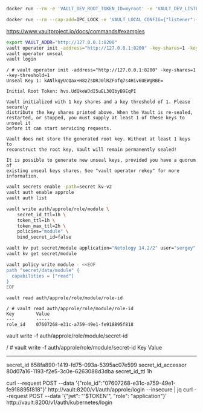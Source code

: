 ```bash
docker run --rm -e 'VAULT_DEV_ROOT_TOKEN_ID=myroot' -e 'VAULT_DEV_LISTEN_ADDRESS=0.0.0.0:1234' -p 1234:1234 vault
```

```bash
docker run --rm --cap-add=IPC_LOCK -e 'VAULT_LOCAL_CONFIG={"listener":{"tcp":{"address":"0.0.0.0:8200","tls_disable":1}},"storage":{"file":{"path":"/tmp/foobar"}},"ui":true}' -p 8200:8200 vault server
```

https://www.vaultproject.io/docs/commands#examples

```bash
export VAULT_ADDR="http://127.0.0.1:8200"
vault operator init -address="http://127.0.0.1:8200" -key-shares=1 -key-threshold=1
vault operator unseal
vault login
```

```console
/ # vault operator init -address="http://127.0.0.1:8200" -key-shares=1 -key-threshold=1
Unseal Key 1: kANlkqyUcQax+H8zZsDRJ0lRZFofq7s4Hiv6UEWgRBE=

Initial Root Token: hvs.UdQkeWJdI5uEL30IbyB9EqPI

Vault initialized with 1 key shares and a key threshold of 1. Please securely
distribute the key shares printed above. When the Vault is re-sealed,
restarted, or stopped, you must supply at least 1 of these keys to unseal it
before it can start servicing requests.

Vault does not store the generated root key. Without at least 1 keys to
reconstruct the root key, Vault will remain permanently sealed!

It is possible to generate new unseal keys, provided you have a quorum of
existing unseal keys shares. See "vault operator rekey" for more information.

```
```bash
vault secrets enable -path=secret kv-v2
vault auth enable approle
vault auth list

vault write auth/approle/role/module \
    secret_id_ttl=1h \
    token_ttl=1h \
    token_max_ttl=2h \
    policies="module" \
    bind_secret_id=false
```
```bash
vault kv put secret/module application="Netology 14.2/2" user="sergey" password="111password111"
vault kv get secret/module
```
```bash
vault policy write module - <<EOF
path "secret/data/module" {
  capabilities = ["read"]
}
EOF
```
```
vault read auth/approle/role/module/role-id

/ # vault read auth/approle/role/module/role-id
Key        Value
---        -----
role_id    07607268-e31c-a759-49e1-fe918895f818
```

vault write -f auth/approle/role/module/secret-id

/ # vault write -f auth/approle/role/module/secret-id
Key                   Value
---                   -----
secret_id             658fa890-1419-fd75-093a-5395ac07e599
secret_id_accessor    80d07a16-1193-f2e5-3c0e-6263088d3dba
secret_id_ttl         1h

curl --request POST --data '{"role_id":"07607268-e31c-a759-49e1-fe918895f818"}' http://vault:8200/v1/auth/approle/login --insecure | jq
curl --request POST --data '{"jwt": "'$TOKEN'", "role": "application"}' http://vault:8200/v1/auth/kubernetes/login